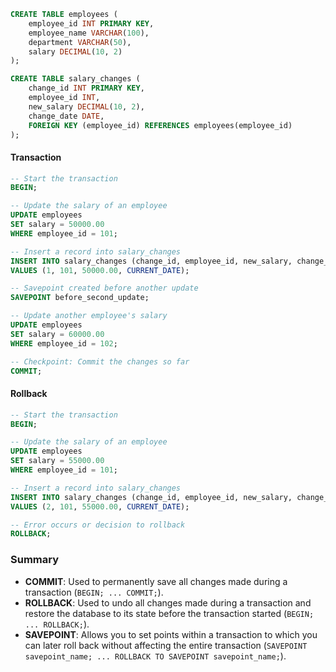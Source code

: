 ```sql
CREATE TABLE employees (
    employee_id INT PRIMARY KEY,
    employee_name VARCHAR(100),
    department VARCHAR(50),
    salary DECIMAL(10, 2)
);

CREATE TABLE salary_changes (
    change_id INT PRIMARY KEY,
    employee_id INT,
    new_salary DECIMAL(10, 2),
    change_date DATE,
    FOREIGN KEY (employee_id) REFERENCES employees(employee_id)
);
```

#### Transaction

```sql
-- Start the transaction
BEGIN;

-- Update the salary of an employee
UPDATE employees
SET salary = 50000.00
WHERE employee_id = 101;

-- Insert a record into salary_changes
INSERT INTO salary_changes (change_id, employee_id, new_salary, change_date)
VALUES (1, 101, 50000.00, CURRENT_DATE);

-- Savepoint created before another update
SAVEPOINT before_second_update;

-- Update another employee's salary
UPDATE employees
SET salary = 60000.00
WHERE employee_id = 102;

-- Checkpoint: Commit the changes so far
COMMIT;
```

#### Rollback

```sql
-- Start the transaction
BEGIN;

-- Update the salary of an employee
UPDATE employees
SET salary = 55000.00
WHERE employee_id = 101;

-- Insert a record into salary_changes
INSERT INTO salary_changes (change_id, employee_id, new_salary, change_date)
VALUES (2, 101, 55000.00, CURRENT_DATE);

-- Error occurs or decision to rollback
ROLLBACK;
```


### Summary

- **COMMIT**: Used to permanently save all changes made during a transaction (`BEGIN; ... COMMIT;`).
- **ROLLBACK**: Used to undo all changes made during a transaction and restore the database to its state before the transaction started (`BEGIN; ... ROLLBACK;`).
- **SAVEPOINT**: Allows you to set points within a transaction to which you can later roll back without affecting the entire transaction (`SAVEPOINT savepoint_name; ... ROLLBACK TO SAVEPOINT savepoint_name;`).

